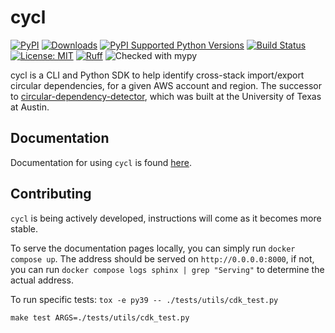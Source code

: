 # cycl

[![PyPI](https://img.shields.io/pypi/v/cycl)](https://pypi.org/project/cycl/)
[![Downloads](https://static.pepy.tech/badge/cycl)](https://pypi.python.org/pypi/cycl/)
[![PyPI Supported Python Versions](https://img.shields.io/pypi/pyversions/cycl.svg)](https://pypi.python.org/pypi/cycl/)
[![Build Status](https://github.com/tcm5343/cycl/actions/workflows/ci.yml/badge.svg?branch=main)](https://github.com/tcm5343/cycl/actions)
[![License: MIT](https://img.shields.io/badge/License-MIT-yellow.svg)](https://opensource.org/licenses/MIT)
[![Ruff](https://img.shields.io/endpoint?url=https://raw.githubusercontent.com/charliermarsh/ruff/main/assets/badge/v0.json)](https://github.com/charliermarsh/ruff)
![Checked with mypy](https://img.shields.io/badge/mypy-checked-blue)

cycl is a CLI and Python SDK to help identify cross-stack import/export circular dependencies, for a given AWS account and region. The successor to [circular-dependency-detector](https://github.com/tcm5343/circular-dependency-detector), which was built at the University of Texas at Austin.

## Documentation

Documentation for using `cycl` is found [here](https://tcm5343.github.io/cycl/).

## Contributing

`cycl` is being actively developed, instructions will come as it becomes more stable.

To serve the documentation pages locally, you can simply run `docker compose up`. The address should be served on `http://0.0.0.0:8000`, if not, you can run `docker compose logs sphinx | grep "Serving"` to determine the actual address.

To run specific tests:
`tox -e py39 -- ./tests/utils/cdk_test.py`

`make test ARGS=./tests/utils/cdk_test.py`
